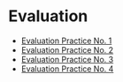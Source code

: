 # Evaluation 


- [Evaluation Practice No. 1](https://github.com/rolandoarellano69/DataMining/tree/Unit2/Evaluation/Evaluation1)
- [Evaluation Practice No. 2](https://github.com/rolandoarellano69/DataMining/tree/Unit2/Evaluation/Evaluation2)
- [Evaluation Practice No. 3](https://github.com/rolandoarellano69/DataMining/tree/Unit3/Evaluation/Evaluation3)
- [Evaluation Practice No. 4](https://github.com/rolandoarellano69/DataMining/tree/Unit3/Evaluation/Evaluation4)

